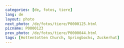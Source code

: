 ```yaml
---
categories: [de, fotos, tiere]
lang: de
layout: photo
next_photo: /de/fotos/tiere/P0000125.html
picname: P0000123
prev_photo: /de/fotos/tiere/P0000044.html
tags: [Hottentotten Church, Springbocks, Zuckerhut]
---
```

